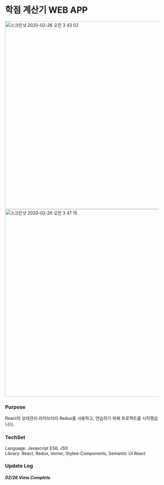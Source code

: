 # 학점 계산기 WEB APP

<img width="614" alt="스크린샷 2020-02-26 오전 3 43 02" src="https://user-images.githubusercontent.com/52201658/75276871-4ebc2a00-584a-11ea-9506-d2dfd10b493c.png">

<img width="614" alt="스크린샷 2020-02-26 오전 3 47 15" src="https://user-images.githubusercontent.com/52201658/75277115-c38f6400-584a-11ea-9138-7967edd8f180.png">



### Purpose
React의 상태관리 라이브러리 Redux를 사용하고, 연습하기 위해 프로젝트를 시작했습니다.

### TechSet
Language: Javascript ES6, JSX   
Library: React, Redux, Immer, Styled-Components, Semantic UI React   

### Update Log
##### 02/26 View Complete




